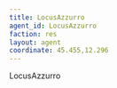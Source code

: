 ```yaml
---
title: LocusAzzurro
agent_id: LocusAzzurro 
faction: res
layout: agent
coordinate: 45.455,12.296 
---
```


LocusAzzurro
